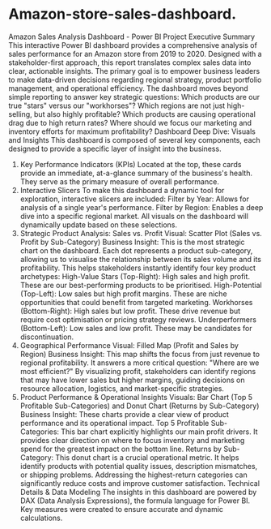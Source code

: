 # Amazon-store-sales-dashboard.
Amazon Sales Analysis Dashboard - Power BI Project
Executive Summary
This interactive Power BI dashboard provides a comprehensive analysis of sales performance for an Amazon store from 2019 to 2020. Designed with a stakeholder-first approach, this report translates complex sales data into clear, actionable insights. The primary goal is to empower business leaders to make data-driven decisions regarding regional strategy, product portfolio management, and operational efficiency.
The dashboard moves beyond simple reporting to answer key strategic questions:
Which products are our true "stars" versus our "workhorses"?
Which regions are not just high-selling, but also highly profitable?
Which products are causing operational drag due to high return rates?
Where should we focus our marketing and inventory efforts for maximum profitability?
Dashboard Deep Dive: Visuals and Insights
This dashboard is composed of several key components, each designed to provide a specific layer of insight into the business.
1. Key Performance Indicators (KPIs)
Located at the top, these cards provide an immediate, at-a-glance summary of the business's health. They serve as the primary measure of overall performance.
2. Interactive Slicers
To make this dashboard a dynamic tool for exploration, interactive slicers are included:
Filter by Year: Allows for analysis of a single year's performance.
Filter by Region: Enables a deep dive into a specific regional market.
All visuals on the dashboard will dynamically update based on these selections.
3. Strategic Product Analysis: Sales vs. Profit
Visual: Scatter Plot (Sales vs. Profit by Sub-Category)
Business Insight: This is the most strategic chart on the dashboard. Each dot represents a product sub-category, allowing us to visualise the relationship between its sales volume and its profitability. This helps stakeholders instantly identify four key product archetypes:
High-Value Stars (Top-Right): High sales and high profit. These are our best-performing products to be prioritised.
High-Potential (Top-Left): Low sales but high profit margins. These are niche opportunities that could benefit from targeted marketing.
Workhorses (Bottom-Right): High sales but low profit. These drive revenue but require cost optimisation or pricing strategy reviews.
Underperformers (Bottom-Left): Low sales and low profit. These may be candidates for discontinuation.
4. Geographical Performance
Visual: Filled Map (Profit and Sales by Region)
Business Insight: This map shifts the focus from just revenue to regional profitability. It answers a more critical question: "Where are we most efficient?" By visualizing profit, stakeholders can identify regions that may have lower sales but higher margins, guiding decisions on resource allocation, logistics, and market-specific strategies.
5. Product Performance & Operational Insights
Visuals: Bar Chart (Top 5 Profitable Sub-Categories) and Donut Chart (Returns by Sub-Category)
Business Insight: These charts provide a clear view of product performance and its operational impact.
Top 5 Profitable Sub-Categories: This bar chart explicitly highlights our main profit drivers. It provides clear direction on where to focus inventory and marketing spend for the greatest impact on the bottom line.
Returns by Sub-Category: This donut chart is a crucial operational metric. It helps identify products with potential quality issues, description mismatches, or shipping problems. Addressing the highest-return categories can significantly reduce costs and improve customer satisfaction.
Technical Details & Data Modeling
The insights in this dashboard are powered by DAX (Data Analysis Expressions), the formula language for Power BI. Key measures were created to ensure accurate and dynamic calculations.
